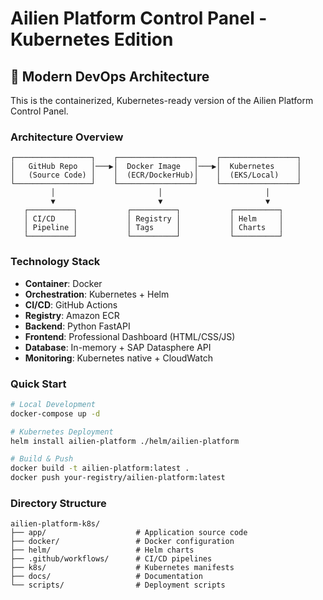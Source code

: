 # Ailien Platform Control Panel - Kubernetes Edition

## 🚀 Modern DevOps Architecture

This is the containerized, Kubernetes-ready version of the Ailien Platform Control Panel.

### Architecture Overview
```
┌─────────────────┐    ┌─────────────────┐    ┌─────────────────┐
│   GitHub Repo   │───▶│  Docker Image   │───▶│  Kubernetes     │
│   (Source Code) │    │  (ECR/DockerHub)│    │  (EKS/Local)    │
└─────────────────┘    └─────────────────┘    └─────────────────┘
         │                       │                       │
         ▼                       ▼                       ▼
   ┌──────────┐           ┌──────────┐           ┌──────────┐
   │ CI/CD    │           │ Registry │           │ Helm     │
   │ Pipeline │           │ Tags     │           │ Charts   │
   └──────────┘           └──────────┘           └──────────┘
```

### Technology Stack
- **Container**: Docker
- **Orchestration**: Kubernetes + Helm
- **CI/CD**: GitHub Actions
- **Registry**: Amazon ECR
- **Backend**: Python FastAPI
- **Frontend**: Professional Dashboard (HTML/CSS/JS)
- **Database**: In-memory + SAP Datasphere API
- **Monitoring**: Kubernetes native + CloudWatch

### Quick Start
```bash
# Local Development
docker-compose up -d

# Kubernetes Deployment
helm install ailien-platform ./helm/ailien-platform

# Build & Push
docker build -t ailien-platform:latest .
docker push your-registry/ailien-platform:latest
```

### Directory Structure
```
ailien-platform-k8s/
├── app/                    # Application source code
├── docker/                 # Docker configuration
├── helm/                   # Helm charts
├── .github/workflows/      # CI/CD pipelines
├── k8s/                    # Kubernetes manifests
├── docs/                   # Documentation
└── scripts/                # Deployment scripts
```